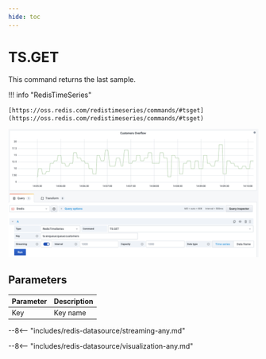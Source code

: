 ```yaml
---
hide: toc
---
```


# TS.GET

This command returns the last sample.

!!! info "RedisTimeSeries"

    [https://oss.redis.com/redistimeseries/commands/#tsget](https://oss.redis.com/redistimeseries/commands/#tsget)

![TS.GET](../../images/redis-datasource/commands/ts-get.png)

## Parameters

| Parameter | Description |
| --------- | ----------- |
| Key       | Key name    |

--8<-- "includes/redis-datasource/streaming-any.md"

--8<-- "includes/redis-datasource/visualization-any.md"
